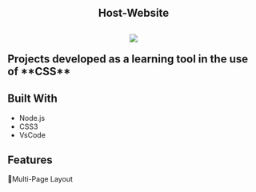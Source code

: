 <h2 align="center">Host-Website<h2>
  
 <p align="center"> <img style="width: 50%, height: 50%" src=https://user-images.githubusercontent.com/102605061/164025140-1f6ea9a3-95c0-4f6d-87a1-cd136a3a1af1.jpg><p>
 
  
  <p>Projects developed as a learning tool in the use of **CSS**<p>
  
## Built With
  
  * Node.js
  * CSS3
  * VsCode
  
 ## Features
   
   :open_file_folder:Multi-Page Layout
   
